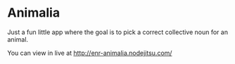 Animalia
========

Just a fun little app where the goal is to pick a correct collective noun for an animal. 

You can view in live at http://enr-animalia.nodejitsu.com/


